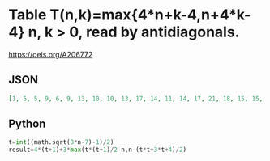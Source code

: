 # Table T\(n,k\)\=max\{4\*n\+k\-4,n\+4\*k\-4\} n, k \> 0, read by antidiagonals\.
https://oeis.org/A206772
## JSON
```JSON
[1, 5, 5, 9, 6, 9, 13, 10, 10, 13, 17, 14, 11, 14, 17, 21, 18, 15, 15, 18, 21, 25, 22, 19, 16, 19, 22, 25, 29, 26, 23, 20, 20, 23, 26, 29, 33, 30, 27, 24, 21, 24, 27, 30, 33, 37, 34, 31, 28, 25, 25, 28, 31, 34, 37, 41, 38, 35, 32, 29, 26, 29, 32, 35, 38, 41, 45]
```
## Python
```Python
t=int((math.sqrt(8*n-7)-1)/2)
result=4*(t+1)+3*max(t*(t+1)/2-n,n-(t*t+3*t+4)/2)
```
